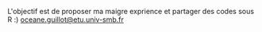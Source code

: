 L'objectif est de proposer ma maigre exprience et partager des codes sous R :) 
oceane.guillot@etu.univ-smb.fr
